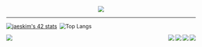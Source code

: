 <p align="center">
 <img src="https://readme-typing-svg.herokuapp.com?size=30&width=650&lines=Hello+I'm+Francois...;+I+am+a+student+at+school+42+Paris...;Nice+to+meet+you+!">
</p>

-----------


[![jaeskim's 42 stats](https://badge42.herokuapp.com/api/stats/frfrance)](https://github.com/JaeSeoKim/badge42)&ensp;![Top Langs](https://github-readme-stats.vercel.app/api/top-langs/?username=kazuumaVII&layout=compact&langs_count=8&hide=javascript,scss,php,twig,&theme=material-palenight)



<a>
  <img align="left" src="https://visitor-badge.laobi.icu/badge?page_id=kazuumaVII.kazuumaVII" />
</a>
<a>
  <img align="right" src="https://img.shields.io/badge/c-%2300599C.svg?style=for-the-badge&logo=c&logoColor=white" />
 <img align="right" src="https://img.shields.io/badge/c++-%2300599C.svg?style=for-the-badge&logo=c%2B%2B&logoColor=white" />
 <img align="right" src="https://img.shields.io/badge/html5-%23E34F26.svg?style=for-the-badge&logo=html5&logoColor=white" />
 <img align="right" src="https://img.shields.io/badge/css3-%231572B6.svg?style=for-the-badge&logo=css3&logoColor=white" />
</a>
